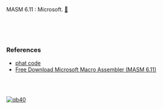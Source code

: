 MASM 6.11 : Microsoft. [🙋]

[🙋]: https://github.com/qb40/masm

<br>

<div>
  <link href="/assets/js-dos/js-dos.css" rel="stylesheet">
  <script src="/assets/js-dos/js-dos.js"></script>
  <div id="jsdos"></div>
  <script>
    var jsdos = document.getElementById("jsdos");
    emulators.pathPrefix = "/assets/js-dos/";
    Dos(jsdos).run("index.jsdos");
    var width = jsdos.offsetWidth;
    jsdos.style.height = (0.6*width)+"px";
  </script>
</div>

<br>
<br>


### References

- [phat code](https://www.phatcode.net)
- [Free Download Microsoft Macro Assembler (MASM 6.11)](http://nomanakhter.blogspot.com/2011/09/free-download-microsoft-macro-assembler.html)

<br>
<br>


[![qb40](https://i.imgur.com/xAWLn0I.jpg)](https://qb40.github.io)
